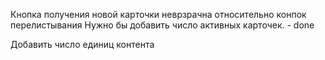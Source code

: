 Кнопка получения новой карточки неврзрачна относительно конпок перелистывания
Нужно бы добавить число активных карточек. - done

Добавить число единиц контента